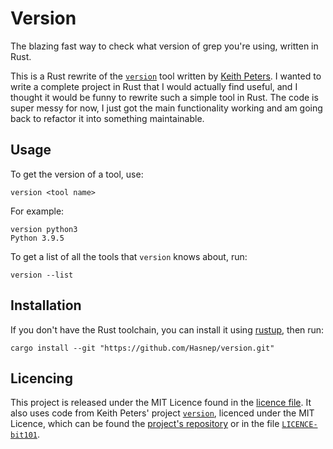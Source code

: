 # Version

The blazing fast way to check what version of grep you're using, written in Rust.

This is a Rust rewrite of the [`version`](https://github.com/bit101/version) tool written by [Keith Peters](http://www.bit-101.com/).
I wanted to write a complete project in Rust that I would actually find useful, and I thought it would be funny to rewrite such a simple tool in Rust.
The code is super messy for now, I just got the main functionality working and am going back to refactor it into something maintainable.

## Usage

To get the version of a tool, use:

```shell
version <tool name>
```

For example:

```text
version python3
Python 3.9.5
```

To get a list of all the tools that `version` knows about, run:

```shell
version --list
```

## Installation

If you don't have the Rust toolchain, you can install it using [rustup](https://rustup.rs), then run:

```shell
cargo install --git "https://github.com/Hasnep/version.git"
```

## Licencing

This project is released under the MIT Licence found in the [licence file](LICENCE).
It also uses code from Keith Peters' project [`version`](https://github.com/bit101/version), licenced under the MIT Licence, which can be found the [project's repository](https://github.com/bit101/version/blob/master/LICENSE) or in the file [`LICENCE-bit101`](LICENCE-bit101).
